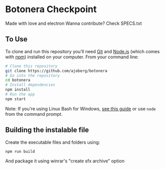 # Botonera Checkpoint

Made with love and electron
Wanna contribute? Check SPECS.txt

## To Use

To clone and run this repository you'll need [Git](https://git-scm.com) and [Node.js](https://nodejs.org/en/download/) (which comes with [npm](http://npmjs.com)) installed on your computer. From your command line:

```bash
# Clone this repository
git clone https://github.com/ajoberg/botonera
# Go into the repository
cd botonera
# Install dependencies
npm install
# Run the app
npm start
```

Note: If you're using Linux Bash for Windows, [see this guide](https://www.howtogeek.com/261575/how-to-run-graphical-linux-desktop-applications-from-windows-10s-bash-shell/) or use `node` from the command prompt.

## Building the instalable file

Create the executable files and folders using:
```
npm run build
```

And package it using winrar's "create sfx archive" option
